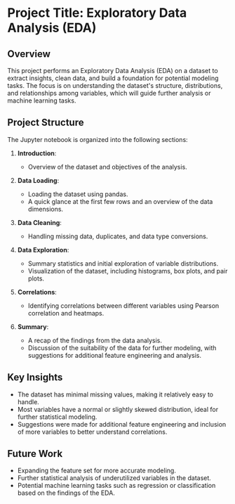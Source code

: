 # Project Title: Exploratory Data Analysis (EDA)

## Overview
This project performs an Exploratory Data Analysis (EDA) on a dataset to extract insights, clean data, and build a foundation for potential modeling tasks. The focus is on understanding the dataset's structure, distributions, and relationships among variables, which will guide further analysis or machine learning tasks.

## Project Structure
The Jupyter notebook is organized into the following sections:

1. **Introduction**: 
   - Overview of the dataset and objectives of the analysis.
   
2. **Data Loading**: 
   - Loading the dataset using pandas.
   - A quick glance at the first few rows and an overview of the data dimensions.
   
3. **Data Cleaning**: 
   - Handling missing data, duplicates, and data type conversions.
   
4. **Data Exploration**: 
   - Summary statistics and initial exploration of variable distributions.
   - Visualization of the dataset, including histograms, box plots, and pair plots.
   
5. **Correlations**: 
   - Identifying correlations between different variables using Pearson correlation and heatmaps.

6. **Summary**:
   - A recap of the findings from the data analysis.
   - Discussion of the suitability of the data for further modeling, with suggestions for additional feature engineering and analysis.

## Key Insights
- The dataset has minimal missing values, making it relatively easy to handle.
- Most variables have a normal or slightly skewed distribution, ideal for further statistical modeling.
- Suggestions were made for additional feature engineering and inclusion of more variables to better understand correlations.

## Future Work
- Expanding the feature set for more accurate modeling.
- Further statistical analysis of underutilized variables in the dataset.
- Potential machine learning tasks such as regression or classification based on the findings of the EDA.

